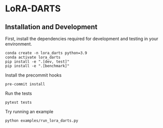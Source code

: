 # LoRA-DARTS

## Installation and Development
First, install the dependencies required for development and testing in your environment.

```
conda create -n lora_darts python=3.9
conda activate lora_darts
pip install -e ".[dev, test]"
pip install -e ".[benchmark]"
```

Install the precommit hooks
```
pre-commit install
```

Run the tests
```
pytest tests
```

Try running an example
```
python examples/run_lora_darts.py
```
